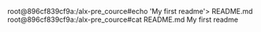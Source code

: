 root@896cf839cf9a:/alx-pre_cource#echo 'My first readme'> README.md
root@896cf839cf9a:/alx-pre_cource#cat README.md
My first readme
